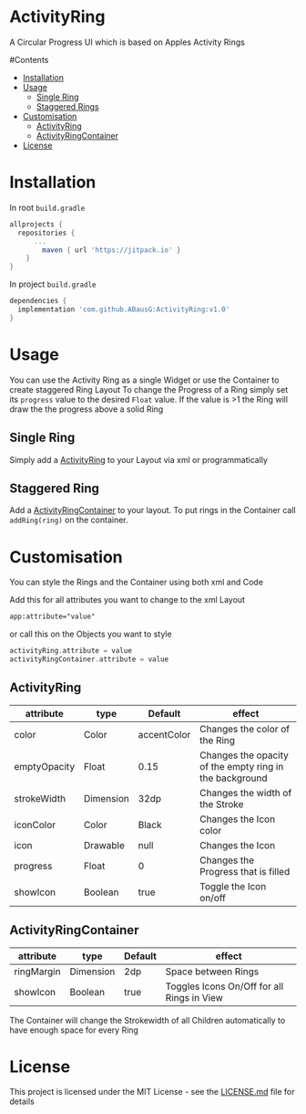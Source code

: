 # ActivityRing
A Circular Progress UI which is based on Apples  Activity Rings

#Contents

- [Installation](#installation)
- [Usage](#usage)
  - [Single Ring](#single-ring)
  - [Staggered Rings](#staggered-ring)
- [Customisation](#customisation)
  - [ActivityRing](#activityring)
  - [ActivityRingContainer](#activityringcontainer)
- [License](#license)


# Installation
In root `build.gradle`
```groovy
allprojects {
  repositories {
	  ...
		maven { url 'https://jitpack.io' }
	}
}
```

In project `build.gradle`
```groovy
dependencies {
  implementation 'com.github.ABausG:ActivityRing:v1.0'
}
```

# Usage

You can use the Activity Ring as a single Widget or use the Container to create staggered Ring Layout
To change the Progress of a Ring simply set its `progress` value to the desired `Float` value. If the value is >1 the Ring will draw the the progress above a solid Ring

## Single Ring
Simply add a [ActivityRing](activityring/src/main/java/es/antonborri/activityring/ActivityRing.kt) to your Layout via xml or programmatically

## Staggered Ring
Add a [ActivityRingContainer](activityring/src/main/java/es/antonborri/activityring/ActivityRingContainer.kt) to your layout. To put rings in the Container call `addRing(ring)` on the container.

# Customisation
You can style the Rings and the Container using both xml and Code

Add this for all attributes you want to change to the xml Layout
```xml
app:attribute="value"
```

or call this on the Objects you want to style
```kotlin
activityRing.attribute = value
activityRingContainer.attribute = value
```

## ActivityRing

attribute   | type    |Default | effect|
------------|---------|--------|--------
color       |Color    |accentColor|Changes the color of the Ring
emptyOpacity|Float    |0.15    |Changes the opacity of the empty ring in the background
strokeWidth |Dimension|32dp    |Changes the width of the Stroke
iconColor   |Color    |Black   |Changes the Icon color
icon        |Drawable |null    |Changes the Icon
progress    |Float    |0       |Changes the Progress that is filled
showIcon    |Boolean  |true    |Toggle the Icon on/off


## ActivityRingContainer
attribute   | type    |Default | effect|
------------|---------|--------|--------
ringMargin  |Dimension|2dp     |Space between Rings
showIcon    |Boolean  |true    |Toggles Icons On/Off for all Rings in View

The Container will change the Strokewidth of all Children automatically to have enough space for every Ring

# License
This project is licensed under the MIT License - see the [LICENSE.md](LICENSE.md) file for details
